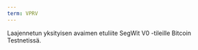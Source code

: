 ```yaml
---
term: VPRV
---
```


Laajennetun yksityisen avaimen etuliite SegWit V0 -tileille Bitcoin Testnetissä.